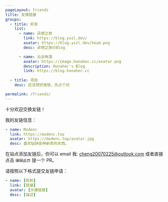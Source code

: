 ```yaml
---
pageLayout: friends
title: 友情链接
groups:
  - title: 好友
    list:
      - name: 异想之旅
        link: https://blog.yxzl.dev/
        avatar: https://blog.yxzl.dev/head.png
        desc: 异想之旅のBlog

      - name: 云朵角落
        avatar: https://image.honahec.cc/avatar.png
        description: Honahec's Blog
        link: https://blog.honahec.cc
    
  - title: 项目
    desc: 还没想好放啥，先占个坑

permalink: /friends/
---
```


十分欢迎交换友链！

我的友链信息：

```yaml
- name: Modenc
  link: https://modenc.top
  avatar: https://modenc.top/avatar.jpg
  desc: 喜欢钻研各种新奇的东西。
```

在站点添加友链后，你可以 email 我: <cheng20070225@outlook.com> 或者直接点击 `编辑此页` 提一个 PR。

请按照以下格式提交友链申请：

```yaml
- name: [昵称]
  link: [链接]
  avatar: [头像链接]
  desc: [描述]
```
